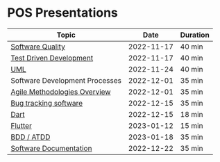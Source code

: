 # POS Presentations

| Topic                          | Date       | Duration |
| ------------------------------ | ---------- | -------- |
| [Software Quality](software_quality/)               | 2022-11-17 | 40 min   |
| [Test Driven Development](test_driven_development/)        | 2022-11-17 | 40 min   |
| [UML](uml/)                            | 2022-11-24 | 40 min   |
| Software Development Processes | 2022-12-01 | 35 min   |
| [Agile Methodologies Overview](AgileSoftwareDevelopment/)   | 2022-12-01 | 35 min   |
| [Bug tracking software](Bug_tracking_software/)          | 2022-12-15 | 35 min   |
| [Dart](Dart/)                           | 2022-12-15 | 18 min   |
| [Flutter](flutter/)                        | 2023-01-12 | 15 min   |
| [BDD / ATDD](ATDD_BDD/)                      | 2023-01-18 | 35 min   |
| [Software Documentation](Softwaredocumentation/)         | 2022-12-22 | 35 min   |
